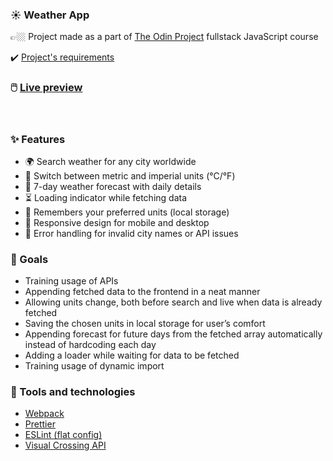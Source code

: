 ### ☀️ Weather App

👉🏼 Project made as a part of [The Odin Project](https://www.theodinproject.com/) fullstack JavaScript course

✔️ [Project's requirements](https://www.theodinproject.com/lessons/node-path-javascript-weather-app)

### 🖱️ [Live preview](https://bartek8b.github.io/zzz-weather_app/)

<br>

### ✨ Features

- 🌍 Search weather for any city worldwide
- 🔄 Switch between metric and imperial units (°C/°F)
- 📅 7-day weather forecast with daily details
- ⏳ Loading indicator while fetching data
- 💾 Remembers your preferred units (local storage)
- 📱 Responsive design for mobile and desktop
- 🚫 Error handling for invalid city names or API issues

### 🎯 Goals
- Training usage of APIs
- Appending fetched data to the frontend in a neat manner
- Allowing units change, both before search and live when data is already fetched
- Saving the chosen units in local storage for user’s comfort
- Appending forecast for future days from the fetched array automatically instead of hardcoding each day
- Adding a loader while waiting for data to be fetched
- Training usage of dynamic import

### 🧰 Tools and technologies

- [Webpack](https://webpack.js.org/)
- [Prettier](https://prettier.io/)
- [ESLint (flat config)](https://eslint.org/)
- [Visual Crossing API](https://www.visualcrossing.com/)